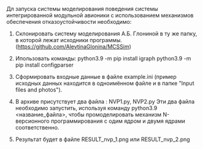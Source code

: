 Дл запуска системы моделирования поведения системы интегрированной модульной авионики с использованием механизмов обеспечения отказоустойчивости необходимо: 

1) Склонировать систему моделирования А.Б. Глониной в ту же папку, в которой лежат исходники программы. (https://github.com/AlevtinaGlonina/MCSSim)

2) Ипользовать команды: 
python3.9 -m pip install igraph
python3.9 -m pip install configparser

3) Сформировать входные данные в файле example.ini (пример исходных данных находится в одноимённом файле и в папке "Input files and photos").

4) В архиве присутствует два файла : NVP1.py, NVP2.py
Эти два файла необходимо запустить, используя команду python3.9 <название_файла>, чтобы промоделировать механизм N-версионного программирования с одим ядром и двумя ядрами соответственно.

5) Результат будет в файле RESULT_nvp_1.png или RESULT_nvp_2.png